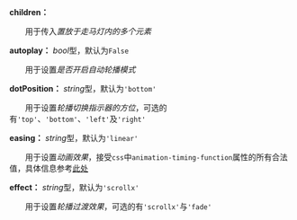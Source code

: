 **children：**

　　用于传入*置放于走马灯内的多个元素*

**autoplay：** *bool*型，默认为`False`

　　用于设置*是否开启自动轮播模式*

**dotPosition：** *string*型，默认为`'bottom'`

　　用于设置*轮播切换指示器的方位*，可选的有`'top'`、`'bottom'`、`'left'`及`'right'`

**easing：** *string*型，默认为`'linear'`

　　用于设置*动画效果*，接受`css`中`animation-timing-function`属性的所有合法值，具体信息参考[此处](https://www.w3school.com.cn/cssref/pr_animation-timing-function.asp)

**effect：** *string*型，默认为`'scrollx'`

　　用于设置*轮播过渡效果*，可选的有`'scrollx'`与`'fade'`